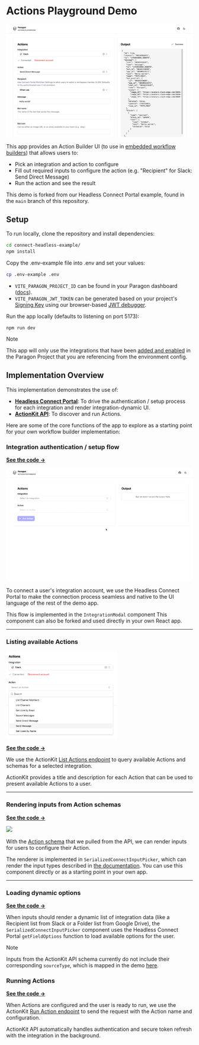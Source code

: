 # Actions Playground Demo

![Actions Playground](/static/[Connect%20Headless%20Example]%202025-08-08%20at%2002.04.32%20AM@2x.png)

This app provides an Action Builder UI (to use in [embedded workflow builders](https://www.useparagon.com/learn/implement-a-workflow-builder-with-3rd-party-actions/)) that allows users to:
- Pick an integration and action to configure
- Fill out required inputs to configure the action (e.g. "Recipient" for Slack: Send Direct Message)
- Run the action and see the result


This demo is forked from our Headless Connect Portal example, found in the `main` branch of this repository.

## Setup

To run locally, clone the repository and install dependencies:

```bash
cd connect-headless-example/
npm install
```

Copy the .env-example file into .env and set your values:
```bash
cp .env-example .env
```
- `VITE_PARAGON_PROJECT_ID` can be found in your Paragon dashboard ([docs](https://docs.useparagon.com/getting-started/installing-the-connect-sdk#how-do-i-find-my-project-id)).
- `VITE_PARAGON_JWT_TOKEN` can be generated based on your project's [Signing Key](https://docs.useparagon.com/getting-started/installing-the-connect-sdk#1-generate-a-paragon-signing-key) using our browser-based [JWT debugger](https://jwt.useparagon.com).

Run the app locally (defaults to listening on port 5173):

```
npm run dev
```

> [!NOTE]  
> This app will only use the integrations that have been [added and enabled](https://docs.useparagon.com/getting-started/adding-an-integration#adding-integrations) in the Paragon Project that you are referencing from the environment config. 

## Implementation Overview

This implementation demonstrates the use of:
- [**Headless Connect Portal**](https://docs.useparagon.com/connect-portal/headless-connect-portal): To drive the authentication / setup process for each integration and render integration-dynamic UI.
- [**ActionKit API**](https://docs.useparagon.com/actionkit/overview): To discover and run Actions.

Here are some of the core functions of the app to explore as a starting point for your own workflow builder implementation:

### Integration authentication / setup flow

[**See the code &rarr;**](https://github.com/useparagon/connect-headless-example/blob/d050a9afb3a955ff7fe3240bcc68ac3e99ae8b8b/src/components/feature/integration/integration-modal/integration-modal.tsx#L33)


![Jira install flow of Headless Connect Portal](/static/[Connect%20Headless%20Example]%202025-08-08%20at%2002.26.33%20AM.gif)

To connect a user's integration account, we use the Headless Connect Portal to make the connection process seamless and native to the UI language of the rest of the demo app.

This flow is implemented in the `IntegrationModal` component This component can also be forked and used directly in your own React app.

---

### Listing available Actions

<img alt="Available actions for Slack" src="/static/actions.png" width="300" />

[**See the code &rarr;**](https://github.com/useparagon/connect-headless-example/blob/actionkit/src/components/feature/action-tester.tsx#L54-L71)


We use the ActionKit [List Actions endpoint](https://docs.useparagon.com/actionkit/api-reference#list-actions) to query available Actions and schemas for a selected integration. 

ActionKit provides a title and description for each Action that can be used to present available Actions to a user.

---

### Rendering inputs from Action schemas

[**See the code &rarr;**](https://github.com/useparagon/connect-headless-example/blob/actionkit/src/components/feature/serialized-connect-input-picker.tsx)

<img src="Inputs for Slack Send Message" src="/static/inputs.gif" width="300" />

With the [Action schema](https://docs.useparagon.com/actionkit/schema-formats#paragon-format) that we pulled from the API, we can render inputs for users to configure their Action.

The renderer is implemented in `SerializedConnectInputPicker`, which can render the input types described in [the documentation](https://docs.useparagon.com/actionkit/schema-formats#overview). You can use this component directly or as a starting point in your own app. 

---

### Loading dynamic options

[**See the code &rarr;**](https://github.com/useparagon/connect-headless-example/blob/actionkit/src/components/feature/dynamic-enum.tsx#L18-L24)

When inputs should render a dynamic list of integration data (like a Recipient list from Slack or a Folder list from Google Drive), the `SerializedConnectInputPicker` component uses the Headless Connect Portal `getFieldOptions` function to load available options for the user. 

> [!NOTE]  
> Inputs from the ActionKit API schema currently do not include their corresponding `sourceType`, which is mapped in the demo [here](https://github.com/useparagon/connect-headless-example/blob/actionkit/src/components/feature/action-tester.tsx#L354-L370).

### Running Actions

[**See the code &rarr;**](https://github.com/useparagon/connect-headless-example/blob/actionkit/src/components/feature/action-tester.tsx#L128-L154)

When Actions are configured and the user is ready to run, we use the ActionKit [Run Action endpoint](https://docs.useparagon.com/actionkit/api-reference#run-action) to send the request with the Action name and configuration.

ActionKit API automatically handles authentication and secure token refresh with the integration in the background.


